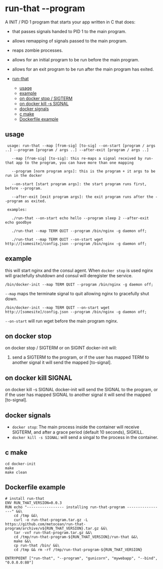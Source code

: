 # run-that --program
A INIT / PID 1 program that starts your app written in C that does:
- that passes signals handed to PID 1 to the main program.
- allows remapping of signals passed to the main program.
- reaps zombie processes.
- allows for an initial program to be run before the main program.
- allows for an exit program to be run after the main program has exited.

- [run-that](#run-that)
  * [usage](#usage)
  * [example](#example)
  * [on docker stop / SIGTERM](#on-docker-stop)
  * [on docker kill -s SIGNAL](#on-docker-kill-signal)
  * [docker signals](#docker-signals)
  * [c make](#c-make)
  * [Dockerfile example](#dockerfile-example)

## usage
```
 usage: run-that --map [from-sig] [to-sig] --on-start [program / args ..] --program [program / args ..] --after-exit [program / args ..] 

   --map [from-sig] [to-sig]: this re-maps a signal received by run-that app to the program, you can have more than one mapping

   --program [norm program args]: this is the program + it args to be run in the docker

   --on-start [start program args]: the start program runs first, before --program. 

   --after-exit [exit program args]: the exit program runs after the --program as exited. 

 examples: 

   ./run-that --on-start echo hello --program sleep 2 --after-exit echo goodbye 

   ./run-that --map TERM QUIT --program /bin/nginx -g daemon off;

   ./run-that --map TERM QUIT --on-start wget http://[somesite]/config.json --program /bin/nginx -g daemon off;

```

## example
this will start nginx and the consul agent. When ```docker stop``` is used nginx will gractefully shutdown and consul will deregister the service.
```
/bin/docker-init --map TERM QUIT --program /bin/nginx -g daemon off;
```
```--map``` maps the terminate signal to quit allowing nginx to gracefully shut down.
```
/bin/docker-init --map TERM QUIT --on-start wget http://[somesite]/config.json --program /bin/nginx -g daemon off;
```
```--on-start``` will run wget before the main program nginx.

## on docker stop
on docker stop / SIGTERM or on SIGINT docker-init will:
1. send a SIGTERM to the program, or if the user has mapped TERM to another signal it will send the mapped [to-signal].

## on docker kill SIGNAL
on docker kill -s SIGNAL docker-init will send the SIGNAL to the program, or if the user has mapped SIGNAL to another signal it will send the mapped [to-signal].

## docker signals
* ```docker stop```: The main process inside the container will receive SIGTERM, and after a grace period (default 10 seconds), SIGKILL.
* ```docker kill -s SIGNAL```: will send a singal to the process in the container.

## c make
```
cd docker-init
make
make clean
```

## Dockerfile example
```
# install run-that
ENV RUN_THAT_VERSION=0.0.3
RUN echo "----------------- installing run-that-program -----------------" &&\
    cd /tmp &&\
    curl -o run-that-program.tar.gz -L https://github.com/metocean/run-that-program/archive/v${RUN_THAT_VERSION}.tar.gz &&\
    tar -vxf run-that-program.tar.gz &&\
    cd /tmp/run-that-program-${RUN_THAT_VERSION}/run-that &&\
    make &&\
    cp run-that /bin/ &&\    
    cd /tmp && rm -rf /tmp/run-that-program-${RUN_THAT_VERSION}

ENTRYPOINT ["run-that", "--program", "gunicorn", "mywebapp", "--bind", "0.0.0.0:80"]
```

